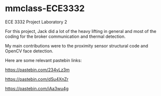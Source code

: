 # mmclass-ECE3332
ECE 3332 Project Laboratory 2

For this project, Jack did a lot of the heavy lifting in general and most of the coding for the broker communication and thermal detection.

My main contributions were to the proximity sensor structural code and OpenCV face detection.

Here are some relevant pastebin links:

https://pastebin.com/234vLz3m

https://pastebin.com/dSu4XnZr

https://pastebin.com/iAa3wu4g
